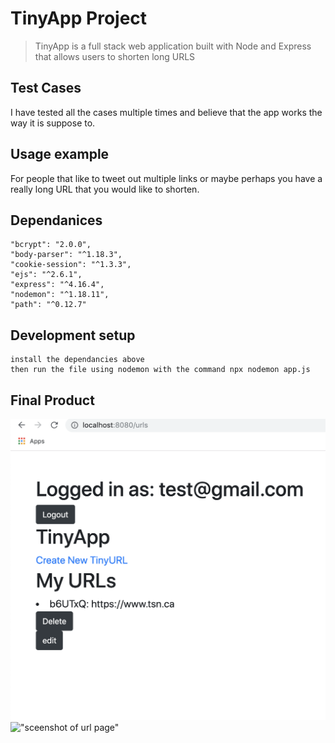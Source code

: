 # TinyApp Project
> TinyApp is a full stack web application built with Node and Express that allows users to shorten long URLS

## Test Cases

I have tested all the cases multiple times and believe that the app works the way it is suppose to.

## Usage example

For people that like to tweet out multiple links or maybe perhaps you have a really long URL that you would like to shorten.


## Dependanices

    "bcrypt": "2.0.0",
    "body-parser": "^1.18.3",
    "cookie-session": "^1.3.3",
    "ejs": "^2.6.1",
    "express": "^4.16.4",
    "nodemon": "^1.18.11",
    "path": "^0.12.7"

## Development setup

    install the dependancies above
    then run the file using nodemon with the command npx nodemon app.js

## Final Product

!["screenshot of login page"](./docs/urls-page.png)
!["sceenshot of url page"](.docs/login-page.png)